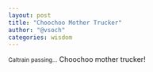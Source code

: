 ```yaml
---
layout: post
title: "Choochoo Mother Trucker"
author: "@vsoch"
categories: wisdom
---
```


<small>Caltrain passing...</small>
Choochoo mother trucker!

